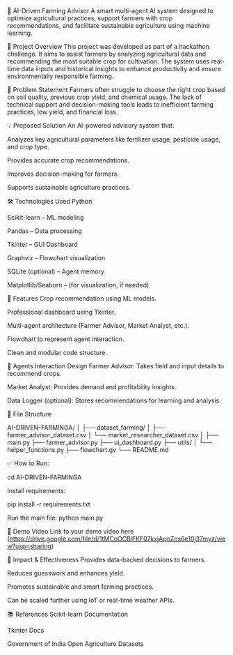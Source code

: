 🌾 AI-Driven Farming Advisor
A smart multi-agent AI system designed to optimize agricultural practices, support farmers with crop recommendations, and facilitate sustainable agriculture using machine learning.

🚀 Project Overview
This project was developed as part of a hackathon challenge. It aims to assist farmers by analyzing agricultural data and recommending the most suitable crop for cultivation. The system uses real-time data inputs and historical insights to enhance productivity and ensure environmentally responsible farming.

🎯 Problem Statement
Farmers often struggle to choose the right crop based on soil quality, previous crop yield, and chemical usage. The lack of technical support and decision-making tools leads to inefficient farming practices, low yield, and financial loss.

💡 Proposed Solution
An AI-powered advisory system that:

Analyzes key agricultural parameters like fertilizer usage, pesticide usage, and crop type.

Provides accurate crop recommendations.

Improves decision-making for farmers.

Supports sustainable agriculture practices.

🛠️ Technologies Used
Python

Scikit-learn – ML modeling

Pandas – Data processing

Tkinter – GUI Dashboard

Graphviz – Flowchart visualization

SQLite (optional) – Agent memory

Matplotlib/Seaborn – (for visualization, if needed)

🔧 Features
Crop recommendation using ML models.

Professional dashboard using Tkinter.

Multi-agent architecture (Farmer Advisor, Market Analyst, etc.).

Flowchart to represent agent interaction.

Clean and modular code structure.

🧠 Agents Interaction Design
Farmer Advisor: Takes field and input details to recommend crops.

Market Analyst: Provides demand and profitability insights.

Data Logger (optional): Stores recommendations for learning and analysis.

📁 File Structure

AI-DRIVEN-FARMINGA/
│
├── dataset_farming/
│   ├── farmer_advisor_dataset.csv
│   └── market_researcher_dataset.csv
│
├── main.py
├── farmer_advisor.py
├── ui_dashboard.py
├── utils/
│   └── helper_functions.py
├── flowchart.gv
└── README.md

✅ How to Run:


cd AI-DRIVEN-FARMINGA

Install requirements:

pip install -r requirements.txt

Run the main file:
python main.py

🎥 Demo Video
Link to your demo video here (https://drive.google.com/file/d/1tMCoOCBlFKF07kxjApoZos6e10j37myz/view?usp=sharing)

📌 Impact & Effectiveness
Provides data-backed decisions to farmers.

Reduces guesswork and enhances yield.

Promotes sustainable and smart farming practices.

Can be scaled further using IoT or real-time weather APIs.

📚 References
Scikit-learn Documentation

Tkinter Docs

Government of India Open Agriculture Datasets

